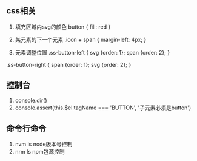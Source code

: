 ## css相关

1. 填充区域内svg的颜色
button {
  fill: red
}

2. 某元素的下一个元素
.icon + span {
  margin-left: 4px;
}

3. 元素调整位置
.ss-button-left {
  svg {order: 1};
  span {order: 2};
}

.ss-button-right {
  span {order: 1};
  svg {order: 2};
}

## 控制台
1. console.dir()
2. console.assert(this.$el.tagName === 'BUTTON', '子元素必须是button')



## 命令行命令
1. nvm ls
node版本号控制
2. nrm ls
npm包源控制